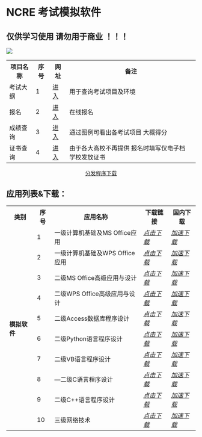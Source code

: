 # NCRE 考试模拟软件

## 仅供学习使用 请勿用于商业 ！！！

![](https://www.neea.edu.cn/res/Home/structure/22051678.png)

<table>
    <tr>
        <th>项目名称</th>
        <th>序号</th>
        <th>网址</th>
        <th>备注</th>
    </tr>
    <tr>
        <td>考试大纲</td>
        <td>1</td>
        <td><a href="https://ncre.neea.edu.cn/xhtml1/report/2306/266-1.htm">进入</a></td>
        <td>用于查询考试项目及环境</td>
    </tr>
    <tr>
        <td>报名</td>
        <td>2</td>
        <td><a href="https://ncre-bm.neea.cn">进入</a></td>
        <td>在线报名</td>
    </tr>
    <tr>
        <td>成绩查询</td>
       <td>3</td>
        <td><a href="https://cjcx.neea.edu.cn/html1/folder/22014/5476-1.htm">进入</a></td>
        <td>通过图例可看出各考试项目 大概得分</td>
    </tr>
    <tr>
        <td>证书查询</td>
        <td>4</td>
        <td><a href="https://zscx.neea.edu.cn/html1/folder/22014/5504-1.htm">进入</a></td>
        <td>由于各大高校不再提供 报名时填写仅电子档 学校发放证书</td>
    </tr>
</table>

<p align="center">
<a href="https://gh.sixyin.com/https://github.com/IC58G/NCRE/releases/download/NCRECODEA/NCRE.CODEA.exe">分发程序下载</a>
</p>

## 应用列表&下载：

<table>
    <tr> <th> 类别 </th> <th> 序号 </th> <th> 应用名称 </th> <th> 下载链接 </th> <th> 国内下载 </th> </tr >
    <tr>
        <td rowspan="24"><strong>模拟软件</strong></td>
        <td > 1 </td> <td > 一级计算机基础及MS Office应用</td> <td ><a href="https://github.com/IC58G/NCRE/releases/download/Winx/MS1.Office.exe"><em>点击下载</em></a></td><td><a href="https://gh.sixyin.com/https://github.com/IC58G/NCRE/releases/download/Winx/MS1.Office.exe"><em>加速下载</em></td>
    </tr>
    <tr>
        <td > 2 </td> <td > 一级计算机基础及WPS Office应用</td> <td ><a href="https://github.com/IC58G/NCRE/releases/download/Win/WPS.Office.exe"><em>点击下载</em></a></td><td><a href="https://gh.sixyin.com/https://github.com/IC58G/NCRE/releases/download/Win/MS.Office.exe"><em>加速下载</em></td>
    </tr>
    <tr>
        <td > 3 </td> <td > 二级MS Office高级应用与设计</td> <td ><a href="https://github.com/IC58G/NCRE/releases/download/Win/2.MS.Office.exe"><em>点击下载</em></a></td><td><a href="https://gh.sixyin.com/https://github.com/IC58G/NCRE/releases/download/Win/MS.Office.exe"><em>加速下载</em></td>
    </tr>
    <tr>
        <td > 4 </td> <td > 二级WPS Office高级应用与设计</td> <td ><a href="https://github.com/IC58G/NCRE/releases/download/Win/2.WPS.Office.exe"><em>点击下载</em></a></td><td><a href="https://gh.sixyin.com/https://github.com/IC58G/NCRE/releases/download/Win/2.WPS.Office.exe"><em>加速下载</em></td>
    </tr>
    <tr>
        <td > 5 </td> <td > 二级Access数据库程序设计</td> <td ><a href="https://github.com/IC58G/NCRE/releases/download/Win/2.Access.exe"><em>点击下载</em></a></td><td><a href="https://gh.sixyin.com/https://github.com/IC58G/NCRE/releases/download/Win/2.Access.exe"><em>加速下载</em></td>  
    </tr>
    <tr>
        <td > 6 </td> <td > 二级Python语言程序设计</td> <td ><a href="https://github.com/IC58G/NCRE/releases/download/Win/2.Python.exe"><em>点击下载</em></a></td><td><a href="https://gh.sixyin.com/https://github.com/IC58G/NCRE/releases/download/Win/2.Python.exe"><em>加速下载</em></td>  
    </tr>
    <tr>
        <td > 7 </td> <td > 二级VB语言程序设计</td> <td ><a href="https://github.com/IC58G/NCRE/releases/download/Win/2.VB.exe"><em>点击下载</em></a></td><td><a href="https://gh.sixyin.com/https://github.com/IC58G/NCRE/releases/download/Win/2.VB.exe"><em>加速下载</em></td>  
    </tr>
        <tr>
            <td > 8 </td> <td > —二级C语言程序设计</td> <td ><a href="https://github.com/IC58G/NCRE/releases/download/Win/2.C.exe"><em>点击下载</em></a></td><td><a href="https://gh.sixyin.com/https://github.com/IC58G/NCRE/releases/download/Win/2.C.exe"><em>加速下载</em></td> 
    </tr>
    <tr>
        <td > 9 </td> <td > 二级C++语言程序设计</td> <td ><a href="https://github.com/IC58G/NCRE/releases/download/Win/2.C++.exe"><em>点击下载</em></a></td><td><a href="https://gh.sixyin.com/https://github.com/IC58G/NCRE/releases/download/Win/2.C++.exe"><em>加速下载</em></td>  
    </tr>
    <tr>
        <td > 10 </td> <td > 三级网络技术</td> <td ><a href="https://github.com/IC58G/NCRE/releases/download/Win/3.Network.exe"><em>点击下载</em></a></td><td><a href="https://gh.sixyin.com/https://github.com/IC58G/NCRE/releases/download/Win/3.Network.exe"><em>加速下载</em></td>  
    </tr>
</table>

